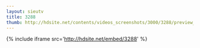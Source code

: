 ```yaml
---
layout: sieutv
title: 3288
thumb: http://hdsite.net/contents/videos_screenshots/3000/3288/preview_360p.mp4.jpg
---
```

{% include iframe src='http://hdsite.net/embed/3288' %}
 

